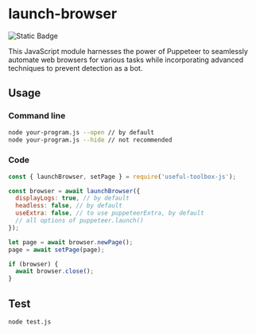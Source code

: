 # launch-browser
![Static Badge](https://img.shields.io/badge/JavaScript-f7df1e?logo=JavaScript&logoColor=000)

This JavaScript module harnesses the power of Puppeteer to seamlessly automate web browsers for various tasks while incorporating advanced techniques to prevent detection as a bot.

## Usage

### Command line
```bash
node your-program.js --open // by default
node your-program.js --hide // not recommended
```

### Code
```javascript
const { launchBrowser, setPage } = require('useful-toolbox-js');

const browser = await launchBrowser({
  displayLogs: true, // by default
  headless: false, // by default
  useExtra: false, // to use puppeteerExtra, by default
  // all options of puppeteer.launch()
});

let page = await browser.newPage();
page = await setPage(page);

if (browser) {
  await browser.close();
}
```

## Test
```bash
node test.js
```
